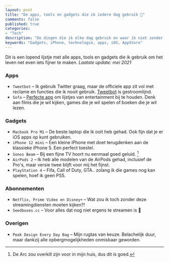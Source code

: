 ```yaml
---
layout: post
title: "De apps, tools en gadgets die ik iedere dag gebruik 📱"
comments: false
published: true
categories: 
- "Tech"
description: "De dingen die ik elke dag gebruik en waar ik niet zonder kan.."
keywords: "Gadgets, iPhone, technologie, apps, iOS, AppStore"
---
```


Dit is een lopend lijstje met alle apps, tools en gadgets die ik gebruik om het leven net even iets fijner te maken.
*Laatste update: mei 2021*

### Apps
- `Tweetbot` – Ik gebruik Twitter graag, maar de officiele app zit vol met reclame en functies die ik nooit gebruik. <a href="https://itunes.apple.com/us/app/tweetbot-6-for-twitter/id1527500834?mt=8">Tweetbot</a> is gestroomlijnd.
- `Sofa` – <a href="https://itunes.apple.com/app/id1276554886">Perfecte app</a> om lijstjes van entertainment bij te houden. Denk aan films die je wil kijken, games die je wil spelen of boeken die je wil lezen.

### Gadgets
- `Macbook Pro M1` – De beste laptop die ik ooit heb gehad. Ook fijn dat je er iOS apps op kunt gebruiken.
- `iPhone 12 mini` – Een kleine iPhone met doet terugdenken aan de klassieke iPhone 5. Een perfect toestel.
- `Sonos Beam` – Bij een fijne TV hoort nu eenmaal goed geluid. [^1]
- `AirPods 2` – Ik heb alle modelen van de AirPods gehad, inclusief de Pro's, maar versie twee blijft voor mij het fijnst.
- `PlayStation 4` – Fifa, Call of Duty, GTA.. zolang ik die games nog kan spelen, hoef ik geen PS5.

### Abonnementen
- `Netflix, Prime Video en Disney+` – Wat zou ik toch zonder deze streamingdiensten moeten kijken?!
- `Seedboxes.cc` – Voor alles dat nog niet ergens te streamen is 👀

### Overigen
- `Peak Design Every Day Bag` – Mijn rugtas van keuze. Belachelijk duur, maar dankzij alle opbergmogelijkheden onmisbaar geworden. 

[^1]: De Arc zou overkill zijn voor in mijn huis, dus dit is goed.
